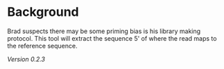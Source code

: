 # Background

Brad suspects there may be some priming bias is his library making protocol. This tool will extract the sequence 5' of where the read maps to the reference sequence.

*Version 0.2.3*

